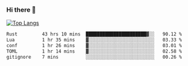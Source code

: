 ### Hi there 👋

<!--
**3Xpl0it3r/3Xpl0it3r** is a ✨ _special_ ✨ repository because its `README.md` (this file) appears on your GitHub profile.

Here are some ideas to get you started:

- 🔭 I’m currently working on ...
- 🌱 I’m currently learning ...
- 👯 I’m looking to collaborate on ...
- 🤔 I’m looking for help with ...
- 💬 Ask me about ...
- 📫 How to reach me: ...
- 😄 Pronouns: ...
- ⚡ Fun fact: ...
-->


[![Top Langs](https://github-readme-stats.vercel.app/api/top-langs/?username=3Xpl0it3r&layout=compact)](https://github.com/3Xpl0it3r/3Xpl0it3r)

<!--START_SECTION:waka-->

```txt
Rust         43 hrs 10 mins  ██████████████████████▓░░   90.12 %
Lua          1 hr 35 mins    ▓░░░░░░░░░░░░░░░░░░░░░░░░   03.33 %
conf         1 hr 26 mins    ▓░░░░░░░░░░░░░░░░░░░░░░░░   03.01 %
TOML         1 hr 14 mins    ▓░░░░░░░░░░░░░░░░░░░░░░░░   02.58 %
gitignore    7 mins          ░░░░░░░░░░░░░░░░░░░░░░░░░   00.26 %
```

<!--END_SECTION:waka-->
